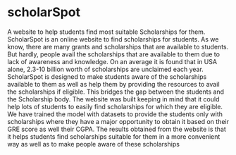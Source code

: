 # scholarSpot
A website to help students find most suitable Scholarships for them.
ScholarSpot is an online website to find scholarships for students. As we know, there are 
many grants and scholarships that are available to students. But hardly, people avail the 
scholarships that are available to them due to lack of awareness and knowledge. On an 
average it is found that in USA alone, 2.3-10 billion worth of scholarships are unclaimed 
each year. ScholarSpot is designed to make students aware of the scholarships available to 
them as well as help them by providing the resources to avail the scholarships if eligible. This 
bridges the gap between the students and the Scholarship body.
The website was built keeping in mind that it could help lots of students to easily find 
scholarships for which they are eligible. We have trained the model with datasets to provide 
the students only with scholarships where they have a major opportunity to obtain it based on 
their GRE score as well their CGPA. The results obtained from the website is that it helps 
students find scholarships suitable for them in a more convenient way as well as to make
people aware of these scholarships
